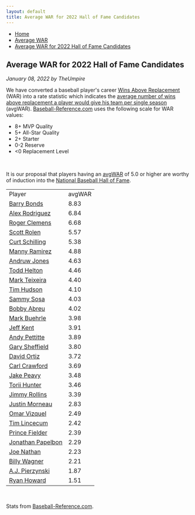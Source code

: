 ```yaml
---
layout: default
title: Average WAR for 2022 Hall of Fame Candidates
---
```

<nav class="breadcrumb" aria-label="breadcrumbs">
  <ul>
    <li><a href="{{ site.url }}{{ site.baseurl }}">Home</a></li>
    <li><a href="avg-war-home.html">Average WAR</a></li>
    <li class="is-active"><a href="#" aria-current="page">Average WAR for 2022 Hall of Fame Candidates</a></li>
  </ul>
</nav>

<section class="storycontent">
  <h1>Average WAR for 2022 Hall of Fame Candidates</h1>
  <p><em>January 08, 2022 by TheUmpire</em></p>
  <p>We have converted a baseball player's career <a href="https://www.baseball-reference.com/about/war_explained.shtml">Wins Above Replacement</a> (WAR) into a rate statistic which indicates the <a href="avg-war.html">average number of wins above replacement a player would give his team per single season</a> (avgWAR). <a href="http://www.baseball-reference.com">Baseball-Reference.com</a> uses the following scale for WAR values:</p>
  <ul>
  <li>8+ MVP Quality </li>
  <li>5+ All-Star Quality </li>
  <li>2+ Starter </li>
  <li>0-2 Reserve </li>
  <li>&lt;0 Replacement Level </li>
  </ul>
  <br />
  <p>It is our proposal that players having an <a href="avg-war.html">avgWAR</a> of 5.0 or higher are worthy of induction into the <a href="http://baseballhall.org/">National Baseball Hall of Fame</a>.</p>
  <table class="avg-war-players">
  <tbody>
  <tr class="avg-war-players-header">
  <td>Player</td>
  <td>avgWAR</td>
  </tr>
	<tr class="avg-war-hof"><td><a href="https://www.baseball-reference.com/players/b/bondsba01.shtml">Barry Bonds</a></td><td>8.83</td></tr>
	<tr class="avg-war-hof"><td><a href="https://www.baseball-reference.com/players/r/rodrial01.shtml">Alex Rodriguez</a></td><td>6.84</td></tr>
	<tr class="avg-war-hof"><td><a href="https://www.baseball-reference.com/players/c/clemero02.shtml">Roger Clemens</a></td><td>6.68</td></tr>
	<tr class="avg-war-hof"><td><a href="https://www.baseball-reference.com/players/r/rolensc01.shtml">Scott Rolen</a></td><td>5.57</td></tr>
	<tr class="avg-war-hof"><td><a href="https://www.baseball-reference.com/players/s/schilcu01.shtml">Curt Schilling</a></td><td>5.38</td></tr>
	<tr><td><a href="https://www.baseball-reference.com/players/r/ramirma02.shtml">Manny Ramirez</a></td><td>4.88</td></tr>
	<tr><td><a href="https://www.baseball-reference.com/players/j/jonesan01.shtml">Andruw Jones</a></td><td>4.63</td></tr>
	<tr><td><a href="https://www.baseball-reference.com/players/h/heltoto01.shtml">Todd Helton</a></td><td>4.46</td></tr>
	<tr><td><a href="https://www.baseball-reference.com/players/t/teixema01.shtml">Mark Teixeira</a></td><td>4.40</td></tr>
	<tr><td><a href="https://www.baseball-reference.com/players/h/hudsoti01.shtml">Tim Hudson</a></td><td>4.10</td></tr>
	<tr><td><a href="https://www.baseball-reference.com/players/s/sosasa01.shtml">Sammy Sosa</a></td><td>4.03</td></tr>
	<tr><td><a href="https://www.baseball-reference.com/players/a/abreubo01.shtml">Bobby Abreu</a></td><td>4.02</td></tr>
	<tr><td><a href="https://www.baseball-reference.com/players/b/buehrma01.shtml">Mark Buehrle</a></td><td>3.98</td></tr>
	<tr><td><a href="https://www.baseball-reference.com/players/k/kentje01.shtml">Jeff Kent</a></td><td>3.91</td></tr>
	<tr><td><a href="https://www.baseball-reference.com/players/p/pettian01.shtml">Andy Pettitte</a></td><td>3.89</td></tr>
	<tr><td><a href="https://www.baseball-reference.com/players/s/sheffga01.shtml">Gary Sheffield</a></td><td>3.80</td></tr>
	<tr><td><a href="https://www.baseball-reference.com/players/o/ortizda01.shtml">David Ortiz</a></td><td>3.72</td></tr>
	<tr><td><a href="https://www.baseball-reference.com/players/c/crawfca02.shtml">Carl Crawford</a></td><td>3.69</td></tr>
	<tr><td><a href="https://www.baseball-reference.com/players/p/peavyja01.shtml">Jake Peavy</a></td><td>3.48</td></tr>
	<tr><td><a href="https://www.baseball-reference.com/players/h/hunteto01.shtml">Torii Hunter</a></td><td>3.46</td></tr>
	<tr><td><a href="https://www.baseball-reference.com/players/r/rolliji01.shtml">Jimmy Rollins</a></td><td>3.39</td></tr>
	<tr><td><a href="https://www.baseball-reference.com/players/m/morneju01.shtml">Justin Morneau</a></td><td>2.83</td></tr>
	<tr><td><a href="https://www.baseball-reference.com/players/v/vizquom01.shtml">Omar Vizquel</a></td><td>2.49</td></tr>
	<tr><td><a href="https://www.baseball-reference.com/players/l/linceti01.shtml">Tim Lincecum</a></td><td>2.42</td></tr>
	<tr><td><a href="https://www.baseball-reference.com/players/f/fieldpr01.shtml">Prince Fielder</a></td><td>2.39</td></tr>
	<tr><td><a href="https://www.baseball-reference.com/players/p/papeljo01.shtml">Jonathan Papelbon</a></td><td>2.29</td></tr>
	<tr><td><a href="https://www.baseball-reference.com/players/n/nathajo01.shtml">Joe Nathan</a></td><td>2.23</td></tr>
	<tr><td><a href="https://www.baseball-reference.com/players/w/wagnebi02.shtml">Billy Wagner</a></td><td>2.21</td></tr>
	<tr><td><a href="https://www.baseball-reference.com/players/p/pierza.01.shtml">A.J. Pierzynski</a></td><td>1.87</td></tr>
	<tr><td><a href="https://www.baseball-reference.com/players/h/howarry01.shtml">Ryan Howard</a></td><td>1.51</td></tr>
  </tbody>
  </table>
  <br />
  <p>Stats from <a href="https://www.baseball-reference.com/awards/hof_2022.shtml">Baseball-Reference.com</a>.</p>

</section>
